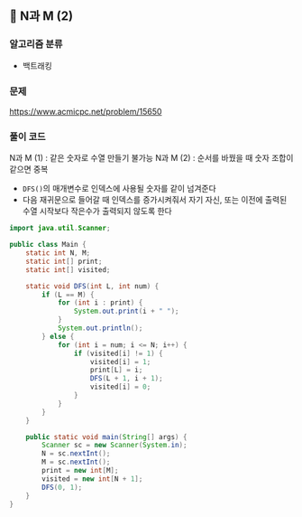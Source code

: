 ## 🌱 N과 M (2)

### 알고리즘 분류

- 백트래킹

### 문제

https://www.acmicpc.net/problem/15650

### 풀이 코드

N과 M (1) : 같은 숫자로 수열 만들기 불가능
N과 M (2) : 순서를 바꿨을 때 숫자 조합이 같으면 중복

- `DFS()`의 매개변수로 인덱스에 사용될 숫자를 같이 넘겨준다
- 다음 재귀문으로 들어갈 때 인덱스를 증가시켜줘서 자기 자신, 또는 이전에 출력된 수열 시작보다 작은수가 출력되지 않도록 한다

```java
import java.util.Scanner;

public class Main {
	static int N, M;
	static int[] print;
	static int[] visited;

	static void DFS(int L, int num) {
		if (L == M) {
			for (int i : print) {
				System.out.print(i + " ");
			}
			System.out.println();
		} else {
			for (int i = num; i <= N; i++) {
				if (visited[i] != 1) {
					visited[i] = 1;
					print[L] = i;
					DFS(L + 1, i + 1);
					visited[i] = 0;
				}
			}
		}
	}

	public static void main(String[] args) {
		Scanner sc = new Scanner(System.in);
		N = sc.nextInt();
		M = sc.nextInt();
		print = new int[M];
		visited = new int[N + 1];
		DFS(0, 1);
	}
}
```
